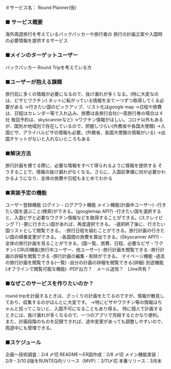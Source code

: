 ＃サービス名： Round Planner(仮)
### ■ サービス概要
海外周遊旅行を考えているバックパッカーや旅行者の
旅行の計画立案や入国時の必要情報を提供するサービス
### ■メインのターゲットユーザー
バックパッカー
Round Tripを考えている方
### ■ユーザーが抱える課題
旅行前に多くの情報が必要になるので、抜け漏れが多くなる。(特に大変なのは、ビザとワクチン)
ネットに転がっている情報を全て一つずつ取得してくる必要がある
→行きたい国のピックアップ、リスト化はgoogle map
→日程や旅費は、日程はカレンダー等で入れ込み、旅費は各旅行会社(一周旅行券の場合は４社 毎回予約は、skyscannerなど)
→ワクチン情報がほしい。コロナ以外もあるが、国別か地域別で存在しているので、把握しづらい(外務省や各国大使館)
→入国ビザ、アライバルビザの情報も必要。(外務省、各国大使館の情報がいる)
→出国チケットがないと入れないところもある
### ■解決方法
旅行計画を建てる際に、必要な情報をすべて得られるように情報を提供する
そうすることで、情報の抜け漏れがなくなる。さらに、入国前準備に何が必要かわかるようになり、全体の旅費や日程もまとめてわかる
### ■実装予定の機能
ユーザー登録機能
ログイン・ログアウト機能
メイン機能(計画中ユーザー)
 -行きたい国を選ぶこと(検索)ができる。(googlemap API?)
 -行きたい国を選択すると、入国ビザと必要なワクチン情報などを取得することができる。(スクレイピング？)
 -更に行きたい国があれば、再度選択できる。
 -選択終了後に、行きたい国リストとして閲覧できる。
 -旅行日程を組むことができる。旅行計画の行きたい国の順番変更ができる。
 -各国間の旅費を算出できる。(Skyscanner API?)
 -全体の旅行計画を見ることができる。(国一覧、旅費、日程、必要なビザ・ワクチン)
CRUD機能(旅行中ユーザー、他ユーザー)
 -旅行計画を閲覧できる
 -旅行計画の詳細を閲覧できる
 -旅行計画の編集・削除ができる。
マイページ機能
 -過去の旅行計画を閲覧できる(一覧)
 -自分の計画の詳細を閲覧できる(詳細)
別途機能(オフラインで閲覧可能な機能)
 -PDF出力？　メール送信？　Liine共有？
### ■なぜこのサービスを作りたいのか？
 round tripを計画するときは、ざっくりの計画をたてるのですが、情報が散見しており、収集するのがほんとに大変です。
 →特にビザやワクチン等の情報はちゃんと拾ってこないと、入国不可になることもあり得る。
特に個人で計画するときには、抜け漏れが多くなるので、一つのアプリで完結するとかなり便利。
また、計画段階のものを記録できれば、途中変更があっても調整しやすいので、周遊中にも管理できる。
### ■スケジュール
  企画〜技術調査：2/4 〆切
  README〜ER図作成：2/8 〆切
  メイン機能実装：2/9 - 3/10
  β版をRUNTEQ内リリース（MVP）：3/11〆切
  本番リリース：3月末